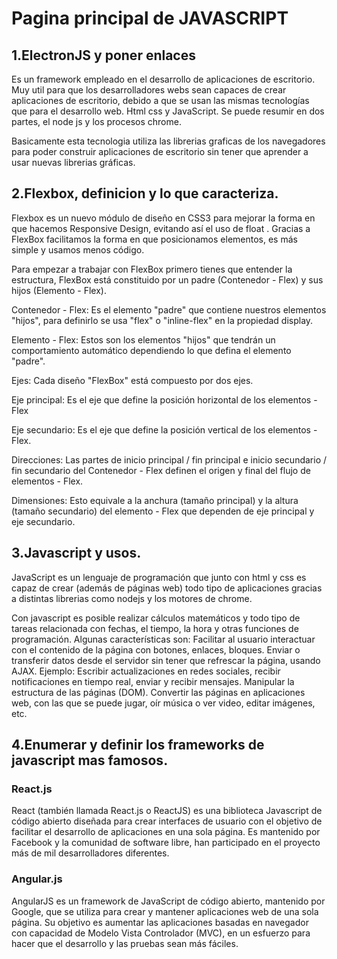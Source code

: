 # Pagina principal de JAVASCRIPT

## 1.ElectronJS y poner enlaces
Es un framework empleado en el desarrollo de aplicaciones de escritorio.
Muy util para que los desarrolladores webs sean capaces de crear aplicaciones de escritorio,
debido a que se usan las mismas tecnologías que para el desarrollo web. Html css y JavaScript.
Se puede resumir en dos partes, el node js y los procesos chrome.

Basicamente esta tecnologia utiliza las librerias graficas de los navegadores para poder construir
aplicaciones de escritorio sin tener que aprender a usar nuevas librerias gráficas.


## 2.Flexbox, definicion y lo que caracteriza.

Flexbox es un nuevo módulo de diseño en CSS3 para mejorar la forma en que hacemos Responsive Design, evitando así el uso de float . Gracias a FlexBox facilitamos la forma en que posicionamos elementos, es más simple y usamos menos código.

Para empezar a trabajar con FlexBox primero tienes que entender la estructura, FlexBox está constituido por un padre (Contenedor - Flex) y sus hijos (Elemento - Flex).



Contenedor - Flex: Es el elemento "padre" que contiene nuestros elementos "hijos", para definirlo se usa "flex" o "inline-flex" en la propiedad display.

Elemento - Flex: Estos son los elementos "hijos" que tendrán un comportamiento automático dependiendo lo que defina el elemento "padre".

Ejes: Cada diseño "FlexBox" está compuesto por dos ejes.

Eje principal: Es el eje que define la posición horizontal de los
elementos - Flex

Eje secundario: Es el eje que define la posición vertical de los elementos - Flex.

Direcciones: Las partes de inicio principal / fin principal e inicio secundario / fin secundario del Contenedor - Flex definen el origen y final del flujo de elementos - Flex.

Dimensiones: Esto equivale a la anchura (tamaño principal) y la altura (tamaño secundario) del elemento - Flex que dependen de eje principal y eje secundario.

[Tutorial]:https://filisantillan.com/el-gran-poder-de-css3-flexbox/

## 3.Javascript y usos.

JavaScript es un lenguaje de programación que junto con html y css es capaz de crear (además de páginas web) todo tipo de aplicaciones gracias a distintas librerias como nodejs y los motores de chrome.

Con javascript es posible realizar cálculos matemáticos y todo tipo de tareas relacionada
con fechas, el tiempo, la hora y otras funciones de programación. Algunas características son:
Facilitar al usuario interactuar con el contenido de la página con botones, enlaces, bloques.
Enviar o transferir datos desde el servidor sin tener que refrescar la página, usando AJAX.
Ejemplo: Escribir actualizaciones en redes sociales, recibir notificaciones en tiempo real, enviar y recibir mensajes.
Manipular la estructura de las páginas (DOM).
Convertir las páginas en aplicaciones web, con las que se puede jugar, oír música o ver video, editar imágenes, etc.


## 4.Enumerar y definir los frameworks de javascript mas famosos.

### React.js
React (también llamada React.js o ReactJS) es una biblioteca Javascript de código abierto diseñada para crear interfaces de usuario con el objetivo de facilitar el desarrollo de aplicaciones en una sola página. Es mantenido por Facebook y la comunidad de software libre, han participado en el proyecto más de mil desarrolladores diferentes.

### Angular.js
AngularJS es un framework de JavaScript de código abierto, mantenido por Google, que se utiliza para crear y mantener aplicaciones web de una sola página. Su objetivo es aumentar las aplicaciones basadas en navegador con capacidad de Modelo Vista Controlador (MVC), en un esfuerzo para hacer que el desarrollo y las pruebas sean más fáciles. 


